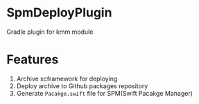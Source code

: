 # SpmDeployPlugin

Gradle plugin for kmm module

# Features

1. Archive xcframework for deploying
2. Deploy archive to Github packages repository
3. Generate `Pacakge.swift` file for SPM(Swift Pacakge Manager)
